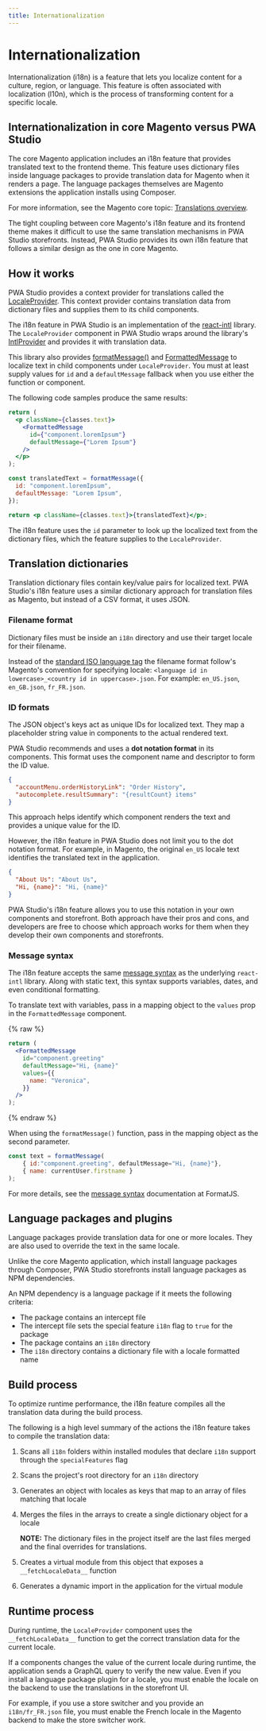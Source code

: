 ```yaml
---
title: Internationalization
---
```


# Internationalization

Internationalization (i18n) is a feature that lets you localize content for a culture, region, or language.
This feature is often associated with localization (l10n), which is the process of transforming content for a specific locale.

## Internationalization in core Magento versus PWA Studio

The core Magento application includes an i18n feature that provides translated text to the frontend theme.
This feature uses dictionary files inside language packages to provide translation data for Magento when it renders a page.
The language packages themselves are Magento extensions the application installs using Composer.

For more information, see the Magento core topic: [Translations overview][].

[translations overview]: https://devdocs.magento.com/guides/v2.4/frontend-dev-guide/translations/xlate.html

The tight coupling between core Magento's i18n feature and its frontend theme makes it difficult to use the same translation mechanisms in PWA Studio storefronts.
Instead, PWA Studio provides its own i18n feature that follows a similar design as the one in core Magento.

## How it works

PWA Studio provides a context provider for translations called the [LocaleProvider][].
This context provider contains translation data from dictionary files and supplies them to its child components.

[localeprovider]: https://github.com/magento/pwa-studio/blob/develop/packages/venia-ui/lib/components/App/localeProvider.js

The i18n feature in PWA Studio is an implementation of the [react-intl][] library.
The `LocaleProvider` component in PWA Studio wraps around the library's [IntlProvider][] and provides it with translation data.

[react-intl]: https://formatjs.io/docs/react-intl/
[intlprovider]: https://formatjs.io/docs/react-intl/components/#intlprovider

This library also provides [formatMessage()][] and [FormattedMessage][] to localize text in child components under `LocaleProvider`.
You must at least supply values for `id` and a `defaultMessage` fallback when you use either the function or component.

[formatmessage()]: https://formatjs.io/docs/react-intl/api#formatmessage
[formattedmessage]: https://formatjs.io/docs/react-intl/components#formattedmessage

The following code samples produce the same results:

```jsx
return (
  <p className={classes.text}>
    <FormattedMessage
      id={"component.loremIpsum"}
      defaultMessage={"Lorem Ipsum"}
    />
  </p>
);
```

```jsx
const translatedText = formatMessage({
  id: "component.loremIpsum",
  defaultMessage: "Lorem Ipsum",
});

return <p className={classes.text}>{translatedText}</p>;
```

The i18n feature uses the `id` parameter to look up the localized text from the dictionary files, which the feature supplies to the `LocaleProvider`.

## Translation dictionaries

Translation dictionary files contain key/value pairs for localized text.
PWA Studio's i18n feature uses a similar dictionary approach for translation files as Magento, but
instead of a CSV format, it uses JSON.

### Filename format

Dictionary files must be inside an `i18n` directory and use their target locale for their filename.

Instead of the [standard ISO language tag][] the filename format follow's Magento's convention for specifying locale:
`<language id in lowercase>_<country id in uppercase>.json`.
For example: `en_US.json`, `en_GB.json`, `fr_FR.json`.

[standard iso language tag]: https://en.wikipedia.org/wiki/IETF_language_tag

### ID formats

The JSON object's keys act as unique IDs for localized text.
They map a placeholder string value in components to the actual rendered text.

PWA Studio recommends and uses a **dot notation format** in its components.
This format uses the component name and descriptor to form the ID value.

```json
{
  "accountMenu.orderHistoryLink": "Order History",
  "autocomplete.resultSummary": "{resultCount} items"
}
```

This approach helps identify which component renders the text and provides a unique value for the ID.

However, the i18n feature in PWA Studio does not limit you to the dot notation format.
For example, in Magento, the original `en_US` locale text identifies the translated text in the application.

```json
{
  "About Us": "About Us",
  "Hi, {name}": "Hi, {name}"
}
```

PWA Studio's i18n feature allows you to use this notation in your own components and storefront.
Both approach have their pros and cons, and developers are free to choose which approach works for them when they develop their own components and storefronts.

### Message syntax

The i18n feature accepts the same [message syntax][] as the underlying `react-intl` library.
Along with static text, this syntax supports variables, dates, and even conditional formatting.

[message syntax]: https://formatjs.io/docs/core-concepts/icu-syntax

To translate text with variables, pass in a mapping object to the `values` prop in the `FormattedMessage` component.

{% raw %}

```jsx
return (
  <FormattedMessage
    id="component.greeting"
    defaultMessage="Hi, {name}"
    values={{
      name: "Veronica",
    }}
  />
);
```

{% endraw %}

When using the `formatMessage()` function, pass in the mapping object as the second parameter.

```jsx
const text = formatMessage(
    { id:"component.greeting", defaultMessage="Hi, {name}"},
    { name: currentUser.firstname }
);
```

For more details, see the [message syntax][] documentation at FormatJS.

## Language packages and plugins

Language packages provide translation data for one or more locales.
They are also used to override the text in the same locale.

Unlike the core Magento application, which install language packages through Composer, PWA Studio storefronts install language packages as NPM dependencies.

An NPM dependency is a language package if it meets the following criteria:

- The package contains an intercept file
- The intercept file sets the special feature `i18n` flag to `true` for the package
- The package contains an `i18n` directory
- The `i18n` directory contains a dictionary file with a locale formatted name

<!-- TODO: Create an in-depth tutorial for creating a language package extension -->

## Build process

To optimize runtime performance, the i18n feature compiles all the translation data during the build process.

The following is a high level summary of the actions the i18n feature takes to compile the translation data:

1. Scans all `i18n` folders within installed modules that declare `i18n` support through the `specialFeatures` flag
2. Scans the project's root directory for an `i18n` directory
3. Generates an object with locales as keys that map to an array of files matching that locale
4. Merges the files in the arrays to create a single dictionary object for a locale

   **NOTE:** The dictionary files in the project itself are the last files merged and the final overrides for translations.

5. Creates a virtual module from this object that exposes a `__fetchLocaleData__` function
6. Generates a dynamic import in the application for the virtual module

## Runtime process

During runtime, the `LocaleProvider` component uses the `__fetchLocaleData__` function to get the correct translation data for the current locale.

If a components changes the value of the current locale during runtime, the application sends a GraphQL query to verify the new value.
Even if you install a language package plugin for a locale, you must enable the locale on the backend to use the translations in the storefront UI.

For example, if you use a store switcher and you provide an `i18n/fr_FR.json` file, you must enable the French locale in the Magento backend to make the store switcher work.
